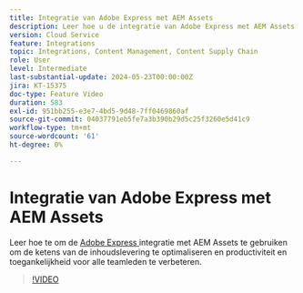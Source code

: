 ```yaml
---
title: Integratie van Adobe Express met AEM Assets
description: Leer hoe u de integratie van Adobe Express met AEM Assets kunt gebruiken om de toeleveringsketens voor inhoud te optimaliseren, zodat de productiviteit en toegankelijkheid voor alle teamleden worden verbeterd.
version: Cloud Service
feature: Integrations
topic: Integrations, Content Management, Content Supply Chain
role: User
level: Intermediate
last-substantial-update: 2024-05-23T00:00:00Z
jira: KT-15375
doc-type: Feature Video
duration: 583
exl-id: 951bb255-e3e7-4bd5-9d48-7ff0469860af
source-git-commit: 04037791eb5fe7a3b390b29d5c25f3260e5d41c9
workflow-type: tm+mt
source-wordcount: '61'
ht-degree: 0%

---
```


# Integratie van Adobe Express met AEM Assets

Leer hoe te om de [ Adobe Express ](https://www.adobe.com/express/) integratie met AEM Assets te gebruiken om de ketens van de inhoudslevering te optimaliseren en productiviteit en toegankelijkheid voor alle teamleden te verbeteren.

>[!VIDEO](https://video.tv.adobe.com/v/3425193/?learn=on)
